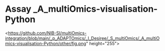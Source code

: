 Assay _A_multiOmics-visualisation-Python
========================================

<https://github.com/NIB-SI/multiOmics-integration/blob/main/_p_ADAPTOmics/_I_Desiree/_S_multiOmics/_A_multiOmics-visualisation-Python/other/fig.png" height="255">
